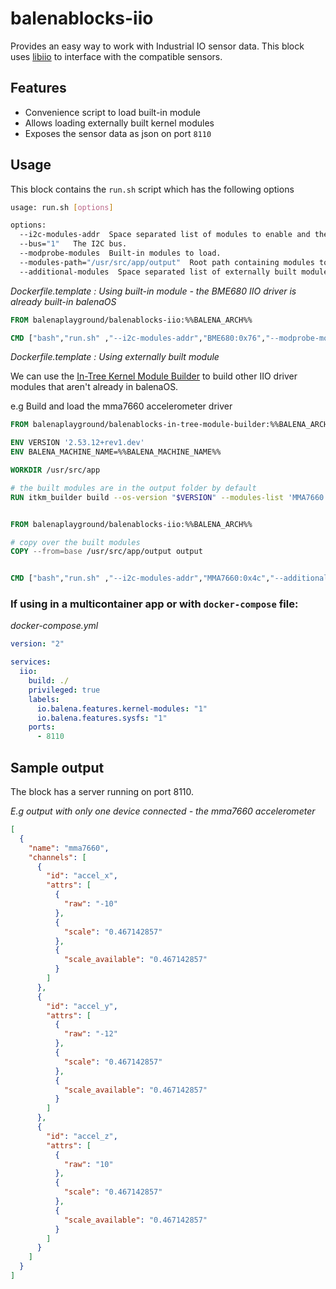 # balenablocks-iio

Provides an easy way to work with Industrial IO sensor data.
This block uses [libiio](https://github.com/analogdevicesinc/libiio) to interface with the compatible sensors.

## Features

- Convenience script to load built-in module
- Allows loading externally built kernel modules
- Exposes the sensor data as json on port `8110`

## Usage

This block contains the `run.sh` script which has the following options

```bash
usage: run.sh [options]

options:
  --i2c-modules-addr  Space separated list of modules to enable and the respective i2c address.
  --bus="1"   The I2C bus.
  --modprobe-modules  Built-in modules to load.
  --modules-path="/usr/src/app/output"  Root path containing modules to load.
  --additional-modules  Space separated list of externally built modules to load from modules_path(Set to /usr/src/app/output).

```

_Dockerfile.template : Using built-in module - the BME680 IIO driver is already built-in balenaOS_

```Dockerfile
FROM balenaplayground/balenablocks-iio:%%BALENA_ARCH%%

CMD ["bash","run.sh" ,"--i2c-modules-addr","BME680:0x76","--modprobe-modules","BME680"]

```

_Dockerfile.template : Using externally built module_

We can use the [In-Tree Kernel Module Builder](https://github.com/balena-io-playground/balenablocks-in-tree-module-builder) to build other IIO driver modules that aren't already in balenaOS.

e.g Build and load the mma7660 accelerometer driver

```Dockerfile
FROM balenaplayground/balenablocks-in-tree-module-builder:%%BALENA_ARCH%% AS base

ENV VERSION '2.53.12+rev1.dev'
ENV BALENA_MACHINE_NAME=%%BALENA_MACHINE_NAME%%

WORKDIR /usr/src/app

# the built modules are in the output folder by default
RUN itkm_builder build --os-version "$VERSION" --modules-list 'MMA7660' --src "drivers/iio/accel"


FROM balenaplayground/balenablocks-iio:%%BALENA_ARCH%%

# copy over the built modules
COPY --from=base /usr/src/app/output output


CMD ["bash","run.sh" ,"--i2c-modules-addr","MMA7660:0x4c","--additional-modules","MMA7660"]
```

### If using in a multicontainer app or with `docker-compose` file:

_docker-compose.yml_

```yaml
version: "2"

services:
  iio:
    build: ./
    privileged: true
    labels:
      io.balena.features.kernel-modules: "1"
      io.balena.features.sysfs: "1"
    ports:
      - 8110
```

## Sample output

The block has a server running on port 8110.

_E.g output with only one device connected - the mma7660 accelerometer_

```json
[
  {
    "name": "mma7660",
    "channels": [
      {
        "id": "accel_x",
        "attrs": [
          {
            "raw": "-10"
          },
          {
            "scale": "0.467142857"
          },
          {
            "scale_available": "0.467142857"
          }
        ]
      },
      {
        "id": "accel_y",
        "attrs": [
          {
            "raw": "-12"
          },
          {
            "scale": "0.467142857"
          },
          {
            "scale_available": "0.467142857"
          }
        ]
      },
      {
        "id": "accel_z",
        "attrs": [
          {
            "raw": "10"
          },
          {
            "scale": "0.467142857"
          },
          {
            "scale_available": "0.467142857"
          }
        ]
      }
    ]
  }
]
```
